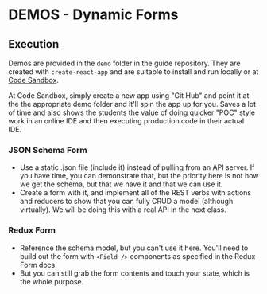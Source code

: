 # DEMOS - Dynamic Forms

## Execution

Demos are provided in the `demo` folder in the guide repository. They are created with `create-react-app` and are suitable to install and run locally or at [Code Sandbox](http://codesandbox.io).  

At Code Sandbox, simply create a new app using "Git Hub" and point it at the the appropriate demo folder and it'll spin the app up for you. Saves a lot of time and also shows the students the value of doing quicker "POC" style work in an online IDE and then executing production code in their actual IDE.

### JSON Schema Form

* Use a static .json file (include it) instead of pulling from an API server. If you have time, you can demonstrate that, but the priority here is not how we get the schema, but that we have it and that we can use it.
* Create a form with it, and implement all of the REST verbs with actions and reducers to show that you can fully CRUD a model (although virtually).  We will be doing this with a real API in the next class.

### Redux Form
* Reference the schema model, but you can't use it here. You'll need to build out the form with `<Field />` components as specified in the Redux Form docs.
* But you can still grab the form contents and touch your state, which is the whole purpose.


